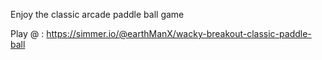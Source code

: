 Enjoy the classic arcade paddle ball game

Play @ : https://simmer.io/@earthManX/wacky-breakout-classic-paddle-ball